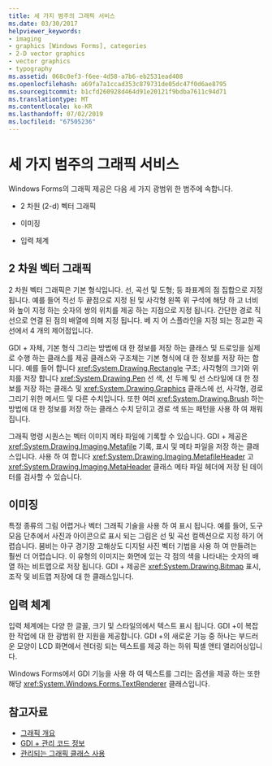 ```yaml
---
title: 세 가지 범주의 그래픽 서비스
ms.date: 03/30/2017
helpviewer_keywords:
- imaging
- graphics [Windows Forms], categories
- 2-D vector graphics
- vector graphics
- typography
ms.assetid: 068c0ef3-f6ee-4d58-a7b6-eb2531ead408
ms.openlocfilehash: a69fa7a1ccad353c879731de05dc47f0d6ae8795
ms.sourcegitcommit: b1cfd260928d464d91e20121f9bdba7611c94d71
ms.translationtype: MT
ms.contentlocale: ko-KR
ms.lasthandoff: 07/02/2019
ms.locfileid: "67505236"
---
```

# <a name="three-categories-of-graphics-services"></a>세 가지 범주의 그래픽 서비스
Windows Forms의 그래픽 제공은 다음 세 가지 광범위 한 범주에 속합니다.  
  
- 2 차원 (2-d) 벡터 그래픽  
  
- 이미징  
  
- 입력 체계  
  
## <a name="2-d-vector-graphics"></a>2 차원 벡터 그래픽  
 2 차원 벡터 그래픽은 기본 형식입니다. 선, 곡선 및 도형; 등 좌표계의 점 집합으로 지정 됩니다. 예를 들어 직선 두 끝점으로 지정 된 및 사각형 왼쪽 위 구석에 해당 하 고 너비와 높이 지정 하는 숫자의 쌍의 위치를 제공 하는 지점으로 지정 됩니다. 간단한 경로 직선으로 연결 된 점의 배열에 의해 지정 됩니다. 베 지 어 스플라인을 지정 되는 정교한 곡선에서 4 개의 제어점입니다.  
  
 GDI + 자체, 기본 형식 그리는 방법에 대 한 정보를 저장 하는 클래스 및 드로잉을 실제로 수행 하는 클래스를 제공 클래스와 구조체는 기본 형식에 대 한 정보를 저장 하는 합니다. 예를 들어 합니다 <xref:System.Drawing.Rectangle> 구조; 사각형의 크기와 위치를 저장 합니다 <xref:System.Drawing.Pen> 선 색, 선 두께 및 선 스타일에 대 한 정보를 저장 하는 클래스 및 <xref:System.Drawing.Graphics> 클래스에 선, 사각형, 경로 그리기 위한 메서드 및 다른 수치입니다. 또한 여러 <xref:System.Drawing.Brush> 하는 방법에 대 한 정보를 저장 하는 클래스 수치 닫히고 경로 색 또는 패턴을 사용 하 여 채워집니다.  
  
 그래픽 명령 시퀀스는 벡터 이미지 메타 파일에 기록할 수 있습니다. GDI + 제공은 <xref:System.Drawing.Imaging.Metafile> 기록, 표시 및 메타 파일을 저장 하는 클래스입니다. 사용 하 여 합니다 <xref:System.Drawing.Imaging.MetafileHeader> 고 <xref:System.Drawing.Imaging.MetaHeader> 클래스 메타 파일 헤더에 저장 된 데이터를 검사할 수 있습니다.  
  
## <a name="imaging"></a>이미징  
 특정 종류의 그림 어렵거나 벡터 그래픽 기술을 사용 하 여 표시 됩니다. 예를 들어, 도구 모음 단추에서 사진과 아이콘으로 표시 되는 그림은 선 및 곡선 컬렉션으로 지정 하기 어렵습니다. 붐비는 야구 경기장 고해상도 디지털 사진 벡터 기법을 사용 하 여 만들려는 훨씬 더 어렵습니다. 이 유형의 이미지는 화면에 있는 각 점의 색을 나타내는 숫자의 배열 하는 비트맵으로 저장 됩니다. GDI + 제공은 <xref:System.Drawing.Bitmap> 표시, 조작 및 비트맵 저장에 대 한 클래스입니다.  
  
## <a name="typography"></a>입력 체계  
 입력 체계에는 다양 한 글꼴, 크기 및 스타일의에서 텍스트 표시 됩니다. GDI +이 복잡 한 작업에 대 한 광범위 한 지원을 제공합니다. GDI +의 새로운 기능 중 하나는 부드러운 모양이 LCD 화면에서 렌더링 되는 텍스트를 제공 하는 하위 픽셀 앤티 앨리어싱입니다.  
  
 Windows Forms에서 GDI 기능을 사용 하 여 텍스트를 그리는 옵션을 제공 하는 또한 해당 <xref:System.Windows.Forms.TextRenderer> 클래스입니다.  
  
## <a name="see-also"></a>참고자료

- [그래픽 개요](graphics-overview-windows-forms.md)
- [GDI + 관리 코드 정보](about-gdi-managed-code.md)
- [관리되는 그래픽 클래스 사용](using-managed-graphics-classes.md)

